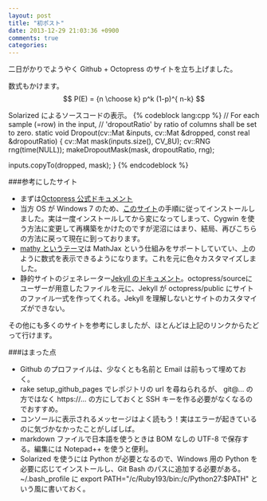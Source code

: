 ```yaml
---
layout: post
title: "初ポスト"
date: 2013-12-29 21:03:36 +0900
comments: true
categories: 
---
```

二日がかりでようやく Github + Octopress のサイトを立ち上げました。
<!-- more -->

数式もかけます。
$$
P(E)   = {n \choose k} p^k (1-p)^{ n-k}
$$

Solarized によるソースコードの表示。
{% codeblock lang:cpp %}
// For each sample (=row) in the input,
// 'dropoutRatio' by ratio of columns shall be set to zero.
static void Dropout(cv::Mat &inputs, cv::Mat &dropped, const real &dropoutRatio)
{
  cv::Mat mask(inputs.size(), CV_8U);
  cv::RNG rng(time(NULL));
  makeDropoutMask(mask, dropoutRatio, rng);

  inputs.copyTo(dropped, mask);
}
{% endcodeblock %}

###参考にしたサイト
- まずは[Octopress 公式ドキュメント](http://octopress.org/docs/)
- 当方 OS が Windows 7 のため、[このサイト](http://stb.techelex.com/setup-octopress-on-windows7/)の手順に従ってインストールしました。実は一度インストールしてから変になってしまって、Cygwin を使う方法に変更して再構築をかけたのですが泥沼にはまり、結局、再びこちらの方法に戻って現在に到っております。
- [mathy というテーマ](https://github.com/stchangg/mathy)は MathJax という仕組みをサポートしていてい、上のように数式を表示できるようになります。これを元に色々カスタマイズしました。
- 静的サイトのジェネレーター[Jekyll のドキュメント](http://jekyllrb.com/docs/home/)。octopress/sourceにユーザーが用意したファイルを元に、Jekyll が octopress/public にサイトのファイル一式を作ってくれる。Jekyll を理解しないとサイトのカスタマイズができない。

その他にも多くのサイトを参考にしましたが、ほとんどは上記のリンクからたどって行けます。

###はまった点
- Github のプロファイルは、少なくとも名前と Email は前もって埋めておく。
- rake setup_github_pages でレポジトリの url を尋ねられるが、 git@... の方ではなく https://... の方にしておくと SSH キーを作る必要がなくなるのでおすすめ。
- コンソールに表示されるメッセージはよく読もう！実はエラーが起きているのに気づかなかったことがしばしば。
- markdown ファイルで日本語を使うときは BOM なしの UTF-8 で保存する。編集には Notepad++ を使うと便利。
- Solarized を使うには Python が必要となるので、Windows 用の Python を必要に応じてインストールし、Git Bash のパスに追加する必要がある。~/.bash_profile に export PATH="/c/Ruby193/bin:/c/Python27:$PATH" という風に書いておく。
